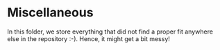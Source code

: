 # Miscellaneous

In this folder, we store everything that did not find a proper fit anywhere else in the repository :-). Hence, it might get a bit messy!
